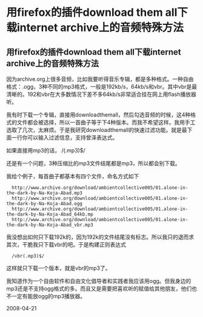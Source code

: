 # 用firefox的插件download them all下载internet archive上的音频特殊方法

## 用firefox的插件download them all下载internet archive上的音频特殊方法

因为archive.org上很多音频，比如我要听得音乐专辑，都是多种格式。一种自由格式：.ogg，3种不同的mp3格式，一般是192kb/s，64kb/s和vbr。其中vbr是最清晰的。192和vbr在大多数情况下差不多64kb/s非常适合挂在网上用flash播放器听。

我有时下载一个专辑，直接用downloadthemall，然后勾选音频的时候，这4种格式的文件都会被选择，所以一首曲子等于下4种版本。而我不希望这样。我用手工选取了几次，太麻烦。于是我研究downloadthemall的快速过滤功能。就是最下面一行你可以输入过滤信息，支持曾泽表达式。

如果直接用mp3的话，
      /(.mp3)$/

还是有一个问题，3种压缩比的mp3文件结尾都是mp3，所以都会别下载。

我给个例子，每首曲子都基本有四个文件，命名方式如下

      http://www.archive.org/download/ambientcollective005/01.alone-in-the-dark-by-Na-Koja-Abad.mp3
      http://www.archive.org/download/ambientcollective005/01.alone-in-the-dark-by-Na-Koja-Abad.ogg
      http://www.archive.org/download/ambientcollective005/01.alone-in-the-dark-by-Na-Koja-Abad_64kb.mp
      http://www.archive.org/download/ambientcollective005/01.alone-in-the-dark-by-Na-Koja-Abad_vbr.mp3

我没想出如何只下载192k的，因为192k的文件结尾没有标志。所以我只的退而求其次，干脆我只下载vbr的吧。于是构建正则表达式

      /vbr(.mp3)$/

这样就只下载一个版本，就是vbr的mp3了。

我知道作为一个自由软件和自由文化倡导者和实践者我应该用ogg。但我身边的mp3还是不支持ogg格式的多。而且又是需要把喜欢听的赋值给其他朋友，他们也不一定有能放ogg的mp3播放器。


2008-04-21